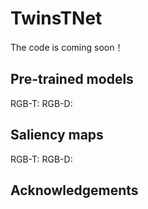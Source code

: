 # TwinsTNet
The code is coming soon！

## Pre-trained models
RGB-T:
RGB-D:

## Saliency maps
RGB-T:
RGB-D:

## Acknowledgements
